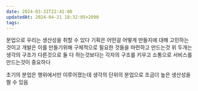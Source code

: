 ```yaml
---
date: 2024-03-31T22:41:00
updatedAt: 2024-04-21 18:32:05+2090
tags: 
---
```

분업으로 우리는 생산성을 취할 수 있다
기획은 어떤걸 어떻게 만들지에 대해 고민하는것이고
개발은 이를 만들기위해 구체적으로 필요한 것들을 마련하고 만드는것
위 두개는 생각의 구조가 다른것으로 둘 다 하는것보다는 각자의 구조를 키우고 소통으로 서비스를 만드는것이 중요하다

초기의 분업은 행위에서만 이루어졌는데 생각의 단위의 분업으로 조금더 높은 생산성을 띌 수 있음